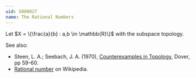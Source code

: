 ```yaml
---
uid: S000027
name: The Rational Numbers
---
```

Let $X = \{\frac{a}{b} : a,b \in \mathbb{R}\}$ with the subspace topology.

See also:

* Steen, L. A.; Seebach, J. A. (1970), [Counterexamples in Topology](http://books.google.com/books/about/Counterexamples_in_Topology.html?id=DkEuGkOtSrUC), Dover, pp 59-60.
* [Rational number](http://en.wikipedia.org/wiki/Rational_number) on Wikipedia.

